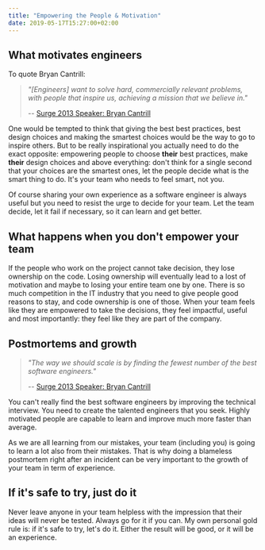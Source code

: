 ```yaml
---
title: "Empowering the People & Motivation"
date: 2019-05-17T15:27:00+02:00
---
```

What motivates engineers
------------------------

To quote Bryan Cantrill:

> *"[Engineers] want to solve hard, commercially relevant problems, with people
> that inspire us, achieving a mission that we believe in."*
>
> -- [Surge 2013 Speaker: Bryan Cantrill](https://www.youtube.com/watch?v=1KeYzjILqDo)

One would be tempted to think that giving the best best practices, best
design choices and making the smartest choices would be the way to go to
inspire others. But to be really inspirational you actually need to do the
exact opposite: empowering people to choose **their** best practices, make
**their** design choices and above everything: don't think for a single second
that your choices are the smartest ones, let the people decide what is the
smart thing to do. It's your team who needs to feel smart, not you.

Of course sharing your own experience as a software engineer is always useful
but you need to resist the urge to decide for your team. Let the team decide,
let it fail if necessary, so it can learn and get better.

What happens when you don't empower your team
---------------------------------------------

If the people who work on the project cannot take decision, they lose ownership
on the code. Losing ownership will eventually lead to a lost of motivation and
maybe to losing your entire team one by one. There is so much competition in
the IT industry that you need to give people good reasons to stay, and code
ownership is one of those. When your team feels like they are empowered to take
the decisions, they feel impactful, useful and most importantly: they feel like
they are part of the company.

Postmortems and growth
----------------------

> *"The way we should scale is by finding the fewest number of the best software
> engineers."*
>
> -- [Surge 2013 Speaker: Bryan Cantrill](https://www.youtube.com/watch?v=1KeYzjILqDo)

You can't really find the best software engineers by improving the technical
interview. You need to create the talented engineers that you seek. Highly
motivated people are capable to learn and improve much more faster than
average.

As we are all learning from our mistakes, your team (including you) is going to
learn a lot also from their mistakes. That is why doing a blameless postmortem
right after an incident can be very important to the growth of your team in
term of experience.

If it's safe to try, just do it
-------------------------------

Never leave anyone in your team helpless with the impression that their ideas
will never be tested. Always go for it if you can. My own personal gold rule
is: if it's safe to try, let's do it. Either the result will be good, or it
will be an experience.
